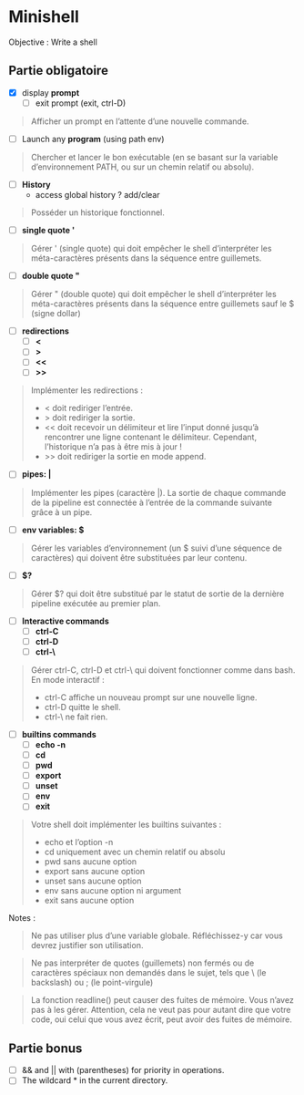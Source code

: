 # Minishell

Objective : Write a shell

## Partie obligatoire

- [x] display **prompt** 
    - [ ] exit prompt (exit, ctrl-D) 
> Afficher un prompt en l’attente d’une nouvelle commande.
- [ ] Launch any **program** (using path env) 
>    Chercher et lancer le bon exécutable (en se basant sur la variable d’environnement PATH, ou sur un chemin relatif ou absolu).
- [ ] **History**
    * access global history ? add/clear
> Posséder un historique fonctionnel.

- [ ] **single quote '**
> Gérer ' (single quote) qui doit empêcher le shell d’interpréter les méta-caractères présents dans la séquence entre guillemets.

- [ ] **double quote "**
> Gérer " (double quote) qui doit empêcher le shell d’interpréter les méta-caractères présents dans la séquence entre guillemets sauf le $ (signe dollar)

* [ ] **redirections**
    * [ ] **<**
    * [ ] **>**
    * [ ] **<<**
    * [ ] **>>**
>Implémenter les redirections :
> - < doit rediriger l’entrée.  
> - \> doit rediriger la sortie.  
> - << doit recevoir un délimiteur et lire l’input donné jusqu’à rencontrer une ligne contenant le délimiteur. Cependant, l’historique n’a pas à être mis à jour !
> - \>\> doit rediriger la sortie en mode append.

* [ ] **pipes: |**
> Implémenter les pipes (caractère |). La sortie de chaque commande de la pipeline est connectée à l’entrée de la commande suivante grâce à un pipe.

* [ ] **env variables: $**
> Gérer les variables d’environnement (un $ suivi d’une séquence de caractères) qui doivent être substituées par leur contenu.

* [ ] **$?**
> Gérer $? qui doit être substitué par le statut de sortie de la dernière pipeline exécutée au premier plan.

* [ ] **Interactive commands**
    * [ ] **ctrl-C**
    * [ ] **ctrl-D**
    * [ ] **ctrl-\\**

> Gérer ctrl-C, ctrl-D et ctrl-\ qui doivent fonctionner comme dans bash.
> En mode interactif :
> * ctrl-C affiche un nouveau prompt sur une nouvelle ligne.
> * ctrl-D quitte le shell.
> * ctrl-\ ne fait rien.

* [ ] **builtins commands**
    * [ ] **echo -n**
    * [ ] **cd**
    * [ ] **pwd**
    * [ ] **export**
    * [ ] **unset**
    * [ ] **env**
    * [ ] **exit**

>Votre shell doit implémenter les builtins suivantes :
> * echo et l’option -n
> * cd uniquement avec un chemin relatif ou absolu
> * pwd sans aucune option
> * export sans aucune option
> * unset sans aucune option
> * env sans aucune option ni argument
> * exit sans aucune option

Notes :
> Ne pas utiliser plus d’une variable globale. Réfléchissez-y car vous devrez justifier son utilisation.

> Ne pas interpréter de quotes (guillemets) non fermés ou de caractères spéciaux non demandés dans le sujet, tels que \ (le backslash) ou ; (le point-virgule)

> La fonction readline() peut causer des fuites de mémoire. Vous n’avez pas à les gérer. Attention, cela ne veut pas pour autant dire que votre code, oui celui que vous avez écrit, peut avoir des fuites de mémoire.

## Partie bonus

- [ ] && and || with (parentheses) for priority in operations.
- [ ] The wildcard * in the current directory.